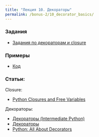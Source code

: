 ```yaml
---
title: "Лекция 10. Декораторы"
permalink: /bonus-2/10_decorator_basics/
---
```


### Задания

* [Задания по декораторам и closure](https://github.com/pyneng/pyneng-online-bonus-2/tree/master/exercises/10_decorator_basics)

### Примеры

* [Код](https://github.com/pyneng/pyneng-online-bonus-2/tree/master/examples/09_closures_decorator_basics)


### Статьи:

Closure:

* [Python Closures and Free Variables](http://mathamy.com/python-closures-and-free-variables.html)

Декораторы:

* [Декораторы (Intermediate Python)](https://lancelote.gitbooks.io/intermediate-python/content/book/decorators.html)
* [Декораторы](https://pythonworld.ru/osnovy/dekoratory.html)
* [Python: All About Decorators](https://www.blog.pythonlibrary.org/2017/07/18/python-all-about-decorators/)

